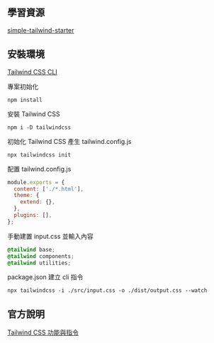 ## 學習資源

[simple-tailwind-starter](https://github.com/bradtraversy/tailwind-course-projects/tree/main/simple-tailwind-starter)

## 安裝環境

[Tailwind CSS CLI](https://tailwindcss.com/docs/installation)

專案初始化

```shell
npm install
```

安裝 Tailwind CSS

```shell
npm i -D tailwindcss
```

初始化 Tailwind CSS 產生 tailwind.config.js

```shell
npx tailwindcss init
```

配置 tailwind.config.js

```javascript
module.exports = {
  content: ['./*.html'],
  theme: {
    extend: {},
  },
  plugins: [],
};
```

手動建置 input.css 並輸入內容

```css
@tailwind base;
@tailwind components;
@tailwind utilities;
```

package.json 建立 cli 指令

```shell
npx tailwindcss -i ./src/input.css -o ./dist/output.css --watch
```

## 官方說明

[Tailwind CSS 功能與指令](https://tailwindcss.com/docs/functions-and-directives)
